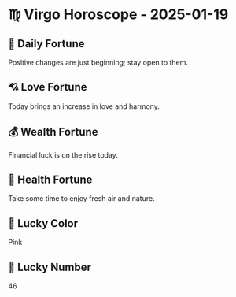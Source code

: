 # ♍ Virgo Horoscope - 2025-01-19

## 🎯 Daily Fortune

Positive changes are just beginning; stay open to them.

## 💘 Love Fortune

Today brings an increase in love and harmony.

## 💰 Wealth Fortune

Financial luck is on the rise today.

## 🌱 Health Fortune

Take some time to enjoy fresh air and nature.

## 🎨 Lucky Color

Pink

## 🔢 Lucky Number

46
